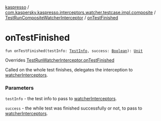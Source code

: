 [kaspresso](../../index.md) / [com.kaspersky.kaspresso.interceptors.watcher.testcase.impl.composite](../index.md) / [TestRunCompositeWatcherInterceptor](index.md) / [onTestFinished](./on-test-finished.md)

# onTestFinished

`fun onTestFinished(testInfo: `[`TestInfo`](../../com.kaspersky.kaspresso.testcases.models.info/-test-info/index.md)`, success: `[`Boolean`](https://kotlinlang.org/api/latest/jvm/stdlib/kotlin/-boolean/index.html)`): `[`Unit`](https://kotlinlang.org/api/latest/jvm/stdlib/kotlin/-unit/index.html)

Overrides [TestRunWatcherInterceptor.onTestFinished](../../com.kaspersky.kaspresso.interceptors.watcher.testcase/-test-run-watcher-interceptor/on-test-finished.md)

Called on the whole test finishes, delegates the interception to [watcherInterceptors](#).

### Parameters

`testInfo` - the test info to pass to [watcherInterceptors](#).

`success` - the while test was finished successfully or not, to pass to [watcherInterceptors](#).